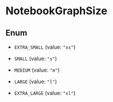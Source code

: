 # NotebookGraphSize

## Enum

- `EXTRA_SMALL` (value: `"xs"`)

- `SMALL` (value: `"s"`)

- `MEDIUM` (value: `"m"`)

- `LARGE` (value: `"l"`)

- `EXTRA_LARGE` (value: `"xl"`)
